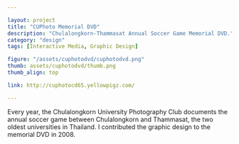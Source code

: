 ```yaml
---

layout: project
title: "CUPhoto Memorial DVD"
description: "Chulalongkorn-Thammasat Annual Soccer Game Memorial DVD."
category: "design"
tags: [Interactive Media, Graphic Design]

figure: "/assets/cuphotodvd/cuphotodvd.png"
thumb: assets/cuphotodvd/thumb.png
thumb_align: top

link: http://cuphotocd65.yellowpigz.com/

---
```



Every year, the Chulalongkorn University Photography Club documents the annual soccer game between Chulalongkorn and Thammasat, the two oldest universities in Thailand.  I contributed the graphic design to the memorial DVD in 2008. 